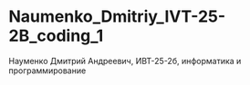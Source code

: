 # Naumenko_Dmitriy_IVT-25-2B_coding_1
Науменко Дмитрий Андреевич, ИВТ-25-2б, информатика и программирование
